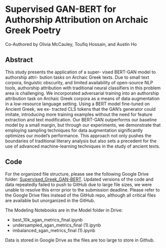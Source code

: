 # Supervised GAN-BERT for Authorship Attribution on Archaic Greek Poetry
Co-Authored by Olivia McCauley, Toufiq Hossain, and Austin Ho 

## Abstract 
This study presents the application of a super- vised BERT-GAN model to authorship attri- bution tasks on Archaic Greek texts. 
Due to small text corpora, linguistic obscurity, and limited availability of open-source NLP tools, authorship attribution with 
traditional neural classifiers in this problem area is challenging. We incorporated adversarial training into an authorship 
attribution task on Archaic Greek corpora as a means of data augmentation in a low-resource language setting. Using a BERT 
model fine-tuned on Ancient Greek, we ex- tracted CLS tokens that the GAN’s generator could imitate, introducing more training examples without the need for feature extraction and text modification. 
Our BERT-GAN outperforms our baseline model by a small margin, but through our experiments, we demonstrate that employing sampling techniques for data augmentation significantly optimizes our model’s performance. 
This approach not only pushes the boundaries of traditional literary analysis but also sets a precedent for the use of advanced machine-learning techniques in the study of ancient texts.


## Code 
For the organized file structure, please see the following Google Drive folder: [Supervised_Greek_GAN-BERT](https://drive.google.com/drive/folders/1v0XvzgL1NaGIRTIXZrr0T6zwvl8eWcWz?usp=sharing).
Updated versions of the code and data repeatedly failed to push to GitHub due to large file sizes, we were unable to resolve this error prior to
the submission deadline. Please refer to the Google Drive files instead of the GitHub repo, although all critical files are available 
but unorganized in the GitHub. 

The Modeling Notebooks are in the Model folder in Drive: 
* best_10k_sgan_metrics_final.ipynb
* undersampled_sgan_metrics_final (1).ipynb
* imbalanced_sgan_metrics_final (1).ipynb

Data is stored in Google Drive as the files are too large to store in Github. 
